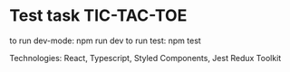 # Test task TIC-TAC-TOE

to run dev-mode: npm run dev
to run test: npm test

Technologies: React, Typescript, Styled Components, Jest Redux Toolkit
